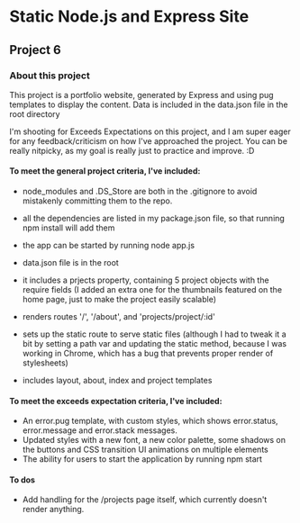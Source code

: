 # Static Node.js and Express Site
## Project 6


### About this project
This project is a portfolio website, generated by Express and using pug templates to display the content. Data is included in the data.json file in the root directory

I'm shooting for Exceeds Expectations on this project, and I am super eager for any feedback/criticism on how I've approached the project. You can be really nitpicky, as my goal is really just to practice and improve. :D

#### To meet the general project criteria, I've included:

* node_modules and .DS_Store are both in the .gitignore to avoid mistakenly committing them to the repo.
* all the dependencies are listed in my package.json file, so that running npm install will add them
* the app can be started by running node app.js

* data.json file is in the root
* it includes a prjects property, containing 5 project objects with the require fields (I added an extra one for the thumbnails featured on the home page, just to make the project easily scalable)

* renders routes '/', '/about', and 'projects/project/:id'
* sets up the static route to serve static files (although I had to tweak it a bit by setting a path var and updating the static method, because I was working in Chrome, which has a bug that prevents proper render of stylesheets)

* includes layout, about, index and project templates

#### To meet the exceeds expectation criteria, I've included:

* An error.pug template, with custom styles, which shows error.status, error.message and error.stack messages.
* Updated styles with a new font, a new color palette, some shadows on the buttons and CSS transition UI animations on multiple elements
* The ability for users to start the application by running npm start


#### To dos
* Add handling for the /projects page itself, which currently doesn't render anything.